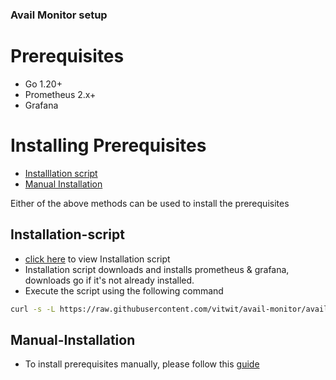 ### Avail Monitor setup

# Prerequisites

- Go 1.20+
- Prometheus 2.x+
- Grafana

# Installing Prerequisites

- [Installlation script](#Installation-script)
- [Manual Installation](#Manual-Installation)

Either of the above methods can be used to install the prerequisites

## Installation-script

- [click here](./scripts/prerequisites.sh) to view Installation script
- Installation script downloads and installs prometheus & grafana, downloads go if it's not already installed.
- Execute the script using the following command

```bash
curl -s -L https://raw.githubusercontent.com/vitwit/avail-monitor/avail-develop/scripts/prerequisites.sh 
```

## Manual-Installation

- To install prerequisites manually, please follow this [guide](./docs/prerequisite_manual.md)





